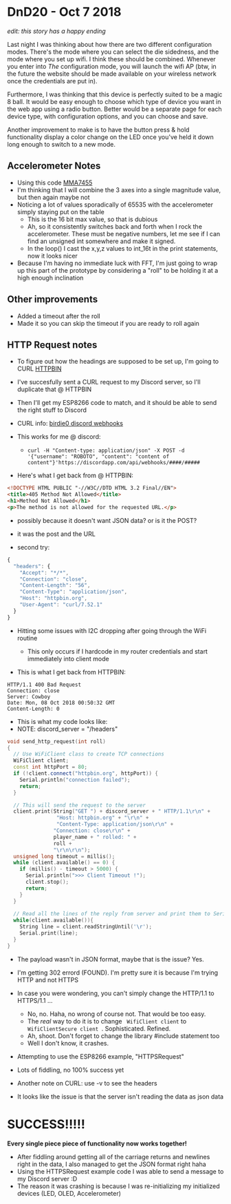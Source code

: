 # DnD20 - Oct 7 2018

*edit: this story has a happy ending*

Last night I was thinking about how there are two different configuration modes. There's the mode where you can select the die sidedness, and the mode where you set up wifi. I think these should be combined. Whenever you enter into *The* configuration mode, you will launch the wifi AP (btw, in the future the website should be made available on your wireless network once the credentials are put in).

Furthermore, I was thinking that this device is perfectly suited to be a magic 8 ball. It would be easy enough to choose which type of device you want in the web app using a radio button. Better would be a separate page for each device type, with configuration options, and you can choose and save.

Another improvement to make is to have the button press & hold functionality display a color change on the LED once you've held it down long enough to switch to a new mode.


## Accelerometer Notes
* Using this code [MMA7455](https://playground.arduino.cc/Main/MMA7455)
* I'm thinking that I will combine the 3 axes into a single magnitude value, but then again maybe not
* Noticing a lot of values sporadically of 65535 with the accelerometer simply staying put on the table
    * This is the 16 bit max value, so that is dubious
    * Ah, so it consistently switches back and forth when I rock the accelerometer. These must be negative numbers, let me see if I can find an unsigned int somewhere and make it signed.
    * In the loop() I cast the x,y,z values to int_16t in the print statements, now it looks nicer
* Because I'm having no immediate luck with FFT, I'm just going to wrap up this part of the prototype by considering a "roll" to be holding it at a high enough inclination


## Other improvements
* Added a timeout after the roll
* Made it so you can skip the timeout if you are ready to roll again



## HTTP Request notes
* To figure out how the headings are supposed to be set up, I'm going to CURL [HTTPBIN](http://httpbin.org/)
* I've succesfully sent a CURL request to my Discord server, so I'll duplicate that @ HTTPBIN
* Then I'll get my ESP8266 code to match, and it should be able to send the right stuff to Discord
* CURL info: [birdie0 discord webhooks](https://birdie0.github.io/discord-webhooks-guide/tools/curl.html)
* This works for me @ discord:
    * ` curl -H "Content-type: application/json" -X POST -d '{"username": "ROBOTO", "content": "content of content"}'https://discordapp.com/api/webhooks/####/##### `
    
* Here's what I get back from @ HTTPBIN:

``` HTML
<!DOCTYPE HTML PUBLIC "-//W3C//DTD HTML 3.2 Final//EN">
<title>405 Method Not Allowed</title>
<h1>Method Not Allowed</h1>
<p>The method is not allowed for the requested URL.</p>
``` 

* possibly because it doesn't want JSON data? or is it the POST?
* it was the post and the URL

* second try:
``` Javascript
{
  "headers": {
    "Accept": "*/*",
    "Connection": "close",
    "Content-Length": "56",
    "Content-Type": "application/json",
    "Host": "httpbin.org",
    "User-Agent": "curl/7.52.1"
  }
} 
```


* Hitting some issues with I2C dropping after going through the WiFi routine
    * This only occurs if I hardcode in my router credentials and start immediately into client mode
    
* This is what I get back from HTTPBIN:
``` 
HTTP/1.1 400 Bad Request
Connection: close
Server: Cowboy
Date: Mon, 08 Oct 2018 00:50:32 GMT
Content-Length: 0 
```

* This is what my code looks like:
* NOTE: discord_server = "/headers"

``` C++
void send_http_request(int roll)
{
  // Use WiFiClient class to create TCP connections
  WiFiClient client;
  const int httpPort = 80;
  if (!client.connect("httpbin.org", httpPort)) {
    Serial.println("connection failed");
    return;
  }

  // This will send the request to the server
  client.print(String("GET ") + discord_server + " HTTP/1.1\r\n" + 
                "Host: httpbin.org" + "\r\n" +
                "Content-Type: application/json\r\n" +
               "Connection: close\r\n" +
               player_name + " rolled: " +
               roll +
               "\r\n\r\n");
  unsigned long timeout = millis();
  while (client.available() == 0) {
    if (millis() - timeout > 5000) {
      Serial.println(">>> Client Timeout !");
      client.stop();
      return;
    }
  }
  
  // Read all the lines of the reply from server and print them to Serial
  while(client.available()){
    String line = client.readStringUntil('\r');
    Serial.print(line);
  }
} 
```
* The payload wasn't in JSON format, maybe that is the issue? Yes.


* I'm getting 302 errord (FOUND). I'm pretty sure it is because I'm trying HTTP and not HTTPS
* In case you were wondering, you can't simply change the HTTP/1.1 to HTTPS/1.1 ... 
     * No, no. Haha, no wrong of course not. That would be too easy.
     * The *real* way to do it is to change ` WifiClient client` to `WifiClientSecure client `. Sophisticated. Refined.
     * Ah, shoot. Don't forget to change the library #include statement too
     * Well I don't know, it crashes.
     
    
* Attempting to use the ESP8266 example, "HTTPSRequest"
* Lots of fiddling, no 100% success yet
* Another note on CURL: use -v to see the headers
* It looks like the issue is that the server isn't reading the data as json data

# **SUCCESS!!!!!**
**Every single piece piece of functionality now works together!**


* After fiddling around getting all of the carriage returns and newlines right in the data, I also managed to get the JSON format right haha
* Using the HTTPSRequest example code I was able to send a message to my Discord server :D
* The reason it was crashing is because I was re-initializing my initialized devices (LED, OLED, Accelerometer)